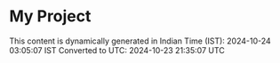 # My Project

This content is dynamically generated in Indian Time (IST): 2024-10-24 03:05:07 IST
Converted to UTC: 2024-10-23 21:35:07 UTC
